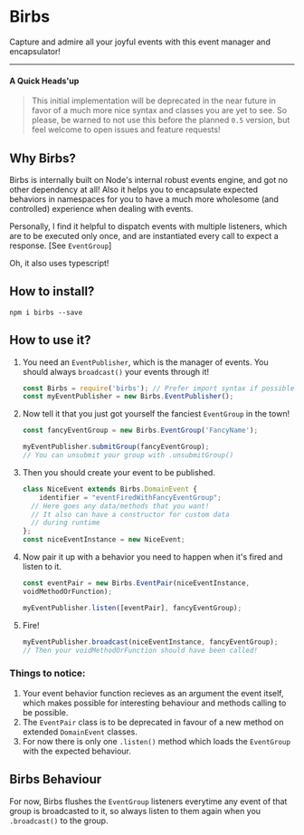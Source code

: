 # Birbs
Capture and admire all your joyful events with this event manager and encapsulator!

--------------------
#### A Quick Heads'up
> This initial implementation will be deprecated in the near future in favor of a much more nice syntax and classes you are yet to see. So please, be warned to not use this before the planned `0.5` version, but feel welcome to open issues and feature requests!
## Why Birbs?

Birbs is internally built on Node's internal robust events engine, and got no other dependency at all! Also it helps you to encapsulate expected behaviors in namespaces for you to have a much more wholesome (and controlled) experience when dealing with events. 

Personally, I find it helpful to dispatch events with multiple listeners, which are to be executed only once, and are instantiated every call to expect a response. [See `EventGroup`]

Oh, it also uses typescript!

## How to install?
```
npm i birbs --save
```

## How to use it?
1. You need an `EventPublisher`, which is the manager of events. You should always `broadcast()` your events through it!
   ```javascript
   const Birbs = require('birbs'); // Prefer import syntax if possible
   const myEventPublisher = new Birbs.EventPublisher();
   ```
2. Now tell it that you just got yourself the fanciest `EventGroup` in the town!
   ```javascript
   const fancyEventGroup = new Birbs.EventGroup('FancyName');
   
   myEventPublisher.submitGroup(fancyEventGroup);
   // You can unsubmit your group with .unsubmitGroup()
   ```
3. Then you should create your event to be published.
   ```javascript
   class NiceEvent extends Birbs.DomainEvent {
       identifier = "eventFiredWithFancyEventGroup";
     // Here goes any data/methods that you want!
     // It also can have a constructor for custom data
     // during runtime
   };
   const niceEventInstance = new NiceEvent;
   ```
4. Now pair it up with a behavior you need to happen when it's fired and listen to it.
   ```javascript
   const eventPair = new Birbs.EventPair(niceEventInstance,
   voidMethodOrFunction);

   myEventPublisher.listen([eventPair], fancyEventGroup);
   ```
5. Fire!
   ```javascript
   myEventPublisher.broadcast(niceEventInstance, fancyEventGroup);
   // Then your voidMethodOrFunction should have been called!
   ```

### Things to notice:
1. Your event behavior function recieves as an argument the event itself, which makes possible for interesting behaviour and methods calling to be possible.
2. The `EventPair` class is to be deprecated in favour of a new method on extended `DomainEvent` classes.
3. For now there is only one `.listen()` method which loads the `EventGroup` with the expected behaviour.

## Birbs Behaviour
For now, Birbs flushes the `EventGroup` listeners everytime any event of that group is broadcasted to it, so always listen to them again when you `.broadcast()` to the group.